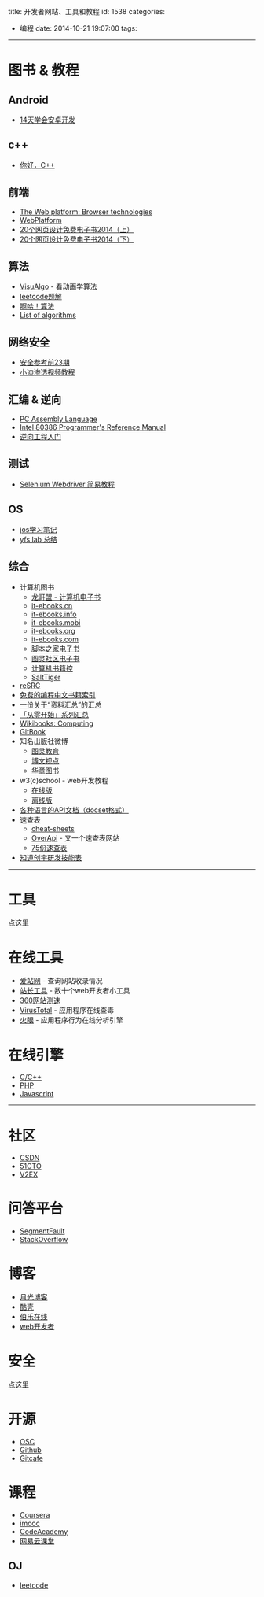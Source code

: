 title: 开发者网站、工具和教程
id: 1538
categories:
  - 编程
date: 2014-10-21 19:07:00
tags:
---

# 图书 &amp; 教程

<!--more-->

## Android

* [14天学会安卓开发](http://download.csdn.net/detail/wizardforcel/8003975)

## c++

* [你好，C++](http://zhuanlan.zhihu.com/nihaoCPP)

## 前端

* [The Web platform: Browser technologies](https://platform.html5.org/)
* [WebPlatform](https://docs.webplatform.org/wiki/tutorials)
* [20个网页设计免费电子书2014（上）](http://www.jianshu.com/p/c39c1caa25b6)
* [20个网页设计免费电子书2014（下）](http://www.jianshu.com/p/4fc08bc158b1)

## 算法

* [VisuAlgo](http://visualgo.net/) - 看动画学算法
* [leetcode题解](https://github.com/soulmachine/leetcode)
* [啊哈！算法](http://www.cnblogs.com/ahalei/category/554795.html)
* [List of algorithms](http://en.wikipedia.org/wiki/List_of_algorithms)

## 网络安全

* [安全参考前23期](http://yun.baidu.com/pcloud/album/info?query_uk=1379004958&album_id=4453935695511057059)
* [小迪渗透视频教程](http://pan.baidu.com/s/1i3mViIT)

## 汇编 &amp; 逆向

* [PC Assembly Language](http://www.drpaulcarter.com/pcasm/)
* [Intel 80386 Programmer's Reference Manual](http://www.logix.cz/michal/doc/i386/)
* [逆向工程入门](http://zhuanlan.zhihu.com/wooyun/19810488)

## 测试

* [Selenium Webdriver 简易教程](/selenium-webdriver)

## OS

* [jos学习笔记](http://blog.csdn.net/roger__wong/article/details/8373719)
* [yfs lab 总结](/yfs-lab)

## 综合

* 计算机图书
  * [龙哥盟 - 计算机电子书](/it-ebooks)
  * [it-ebooks.cn](http://it-ebooks.cn/)
  * [it-ebooks.info](http://it-ebooks.info/)
  * [it-ebooks.mobi](http://it-ebooks.mobi/)
  * [it-ebooks.org](http://it-ebooks.org/)
  * [it-ebooks.com](http://www.it-ebooks.com/)
  * [脚本之家电子书](http://www.jb51.net/books/)
  * [图灵社区电子书](http://www.ituring.com.cn/book/ebook)
  * [计算机书籍控](http://bestcbooks.com/)
  * [SaltTiger](http://www.salttiger.com/)
* [reSRC](http://resrc.io/list/10/list-of-free-programming-books/)
* [免费的编程中文书籍索引](/free-programming)
* [一份关于“资料汇总”的汇总](https://github.com/justjavac/awesome-awesomeness-zh_CN)
* [「从零开始」系列汇总](https://github.com/justjavac/Programming-Alpha-To-Omega)
* [Wikibooks: Computing](http://en.wikibooks.org/wiki/Subject:Computing)
* [GitBook](https://www.gitbook.com/explore)
* 知名出版社微博
  * [图灵教育](http://weibo.com/turingbooks)
  * [博文视点](http://weibo.com/broadviewbj)
  * [华章图书](http://weibo.com/hzbookscience)
* w3(c)school - web开发教程
  * [在线版](http://www.w3cschool.cc)
  * [离线版](/w3school)
* [各种语言的API文档（docset格式）](http://kapeli.com/docset_links)
* 速查表
  * [cheat-sheets](http://www.cheat-sheets.org/)
  * [OverApi](http://overapi.com/) - 又一个速查表网站
  * [75份速查表](/cheat-sheet-75)
* [知道创宇研发技能表](http://blog.knownsec.com/Knownsec_RD_Checklist/v2.2.html)

* * *

# 工具

[点这里](/se-tools)

# 在线工具

* [爱站网](http://www.aizhan.com/) - 查询网站收录情况
* [站长工具](http://tool.chinaz.com/) - 数十个web开发者小工具
* [360网站测速](http://ce.cloud.360.cn/)
* [VirusTotal](https://www.virustotal.com/) - 应用程序在线查毒
* [火眼](https://fireeye.ijinshan.com/) - 应用程序行为在线分析引擎

# 在线引擎

* [C/C++](http://codepad.org/)
* [PHP](http://3v4l.org/)
* [Javascript](http://runjs.cn/)

* * *

# 社区

* [CSDN](http://www.csdn.net/)
* [51CTO](http://www.51cto.com/)
* [V2EX](http://v2ex.com/)

# 问答平台

* [SegmentFault](http://segmentfault.com/)
* [StackOverflow](http://stackoverflow.com/)

# 博客

* [月光博客](http://www.williamlong.info/)
* [酷壳](http://coolshell.cn/)
* [伯乐在线](http://www.jobbole.com/)
* [web开发者](http://www.admin10000.com/)

# 安全

[点这里](http://navisec.it/)

# 开源

* [OSC](http://www.oschina.net/)
* [Github](https://github.com/)
* [Gitcafe](https://gitcafe.com/)

# 课程

* [Coursera](https://www.coursera.org/)
* [imooc](http://www.imooc.com/)
* [CodeAcademy](http://www.codecademy.com/)
* [网易云课堂](http://study.163.com/)

## OJ

* [leetcode](https://oj.leetcode.com/)